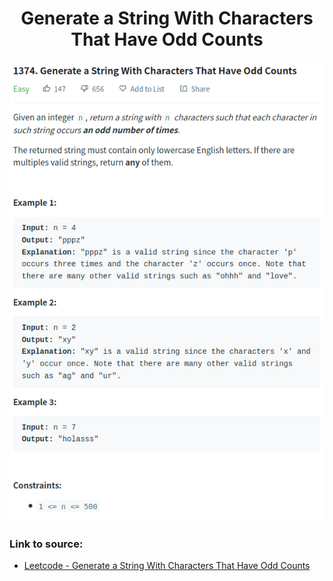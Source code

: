 <h1 align="center">Generate a String With Characters That Have Odd Counts</h1>

![alt text](https://raw.githubusercontent.com/matthew01lokiet/Github-repos-images/main/Algs/String/OqtqHc2d_o.png)


### Link to source: 
- <a href="https://leetcode.com/problems/generate-a-string-with-characters-that-have-odd-counts/">Leetcode - Generate a String With Characters That Have Odd Counts</a>

